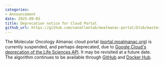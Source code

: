 ```yaml
---
categories: 
- Announcement
date: 2025-09-03
title: Deprecation notice for Cloud Portal
github_url: https://github.com/vanallenlab/moalmanac-portal/blob/master/README.md
---
```

The Molecular Oncology Almanac cloud portal ([portal.moalmanac.org](https://portal.moalmanac.org)) is currently suspended, and perhaps deprecated, due to [Google Cloud's deprecation of the Life Sciences API](https://support.terra.bio/hc/en-us/articles/38412190391579-June-27-2025). It may be revisited at a future date. The algorithm continues to be available through [GitHub](https://github.com/vanallenlab/moalmanac) and [Docker Hub](https://hub.docker.com/r/vanallenlab/moalmanac/).
